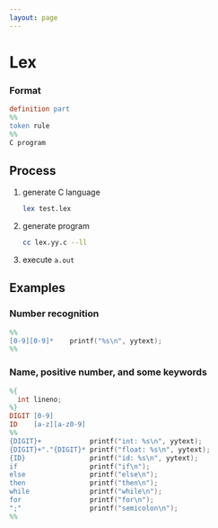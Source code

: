 ```yaml
---
layout: page
---
```


# Lex

### Format

```lex
definition part
%%
token rule
%%
C program
```

## Process

1. generate C language

    ```sh
    lex test.lex
    ```
    
2. generate program

    ```sh
    cc lex.yy.c --ll
    ```
    
3. execute `a.out`

## Examples

### Number recognition

```lex
%%
[0-9][0-9]*    printf("%s\n", yytext);
%%
```

### Name, positive number, and some keywords

```lex
%{
  int lineno;
%}
DIGIT [0-9]
ID    [a-z][a-z0-9]
%%
{DIGIT}+            printf("int: %s\n", yytext);
{DIGIT}+"."{DIGIT}* printf("float: %s\n", yytext);
{ID}                printf("id: %s\n", yytext);
if                  printf("if\n");
else                printf("else\n");
then                printf("then\n");
while               printf("while\n");
for                 printf("for\n");
";"                 printf("semicolon\n");
%%
```
